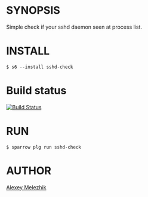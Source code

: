 # SYNOPSIS

Simple check if your sshd daemon seen at process list.

# INSTALL

    $ s6 --install sshd-check

# Build status

[![Build Status](https://travis-ci.org/melezhik/outth-sshd.svg)](https://travis-ci.org/melezhik/outth-sshd)

# RUN

    $ sparrow plg run sshd-check

# AUTHOR

[Alexey Melezhik](mailto:melezhik@gmail.com)

